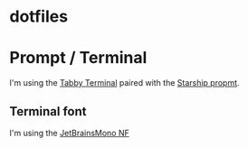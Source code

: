 # dotfiles

# Prompt / Terminal
I'm using the [Tabby Terminal](https://tabby.sh) paired with the [Starship propmt](https://starship.rs).

## Terminal font
I'm using the [JetBrainsMono NF](https://github.com/ryanoasis/nerd-fonts/releases/download/v3.2.1/JetBrainsMono.zip)